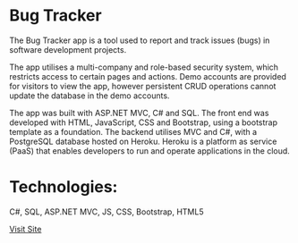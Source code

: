 # Bug Tracker

The Bug Tracker app is a tool used to report and track issues (bugs) in software development projects.

The app utilises a multi-company and role-based security system, which restricts access to certain pages and actions. Demo accounts are provided for visitors to view the app, however persistent CRUD operations cannot update the database in the demo accounts.

The app was built with ASP.NET MVC, C# and SQL. The front end was developed with HTML, JavaScript, CSS and Bootstrap, using a bootstrap template as a foundation. The backend utilises MVC and C#, with a PostgreSQL database hosted on Heroku. Heroku is a platform as service (PaaS) that enables developers to run and operate applications in the cloud.

# Technologies:
C#, SQL, ASP.NET MVC, JS, CSS, Bootstrap, HTML5

<a href="https://jk-bugtracker.herokuapp.com/" target="_blank">Visit Site</a>
